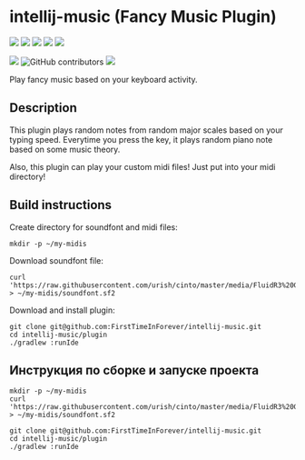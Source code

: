 # intellij-music (Fancy Music Plugin)
![](https://img.shields.io/badge/DevHack-2019-green)
![](https://img.shields.io/github/stars/FirstTimeInForever/intellij-music?style=flat)
![](https://img.shields.io/github/issues/FirstTimeInForever/intellij-music?style=flat)
![](https://img.shields.io/github/license/FirstTimeInForever/intellij-music?style=flat)
![](https://img.shields.io/github/forks/FirstTimeInForever/intellij-music)

![](https://img.shields.io/github/v/tag/firsttimeinforever/intellij-music?include_prereleases)
![GitHub contributors](https://img.shields.io/github/contributors/firsttimeinforever/intellij-music)
![](https://img.shields.io/github/last-commit/firsttimeinforever/intellij-music)


Play fancy music based on your keyboard activity.

## Description
This plugin plays random notes from random major scales based on your typing speed. Everytime you press the key, it plays random piano note based on some music theory.

Also, this plugin can play your custom midi files! Just put into your midi directory!


## Build instructions
Create directory for soundfont and midi files:
```
mkdir -p ~/my-midis
```
Download soundfont file:
```
curl 'https://raw.githubusercontent.com/urish/cinto/master/media/FluidR3%20GM.sf2' > ~/my-midis/soundfont.sf2
```
Download and install plugin:
```
git clone git@github.com:FirstTimeInForever/intellij-music.git
cd intellij-music/plugin
./gradlew :runIde
```


## Инструкция по сборке и запуске проекта
```
mkdir -p ~/my-midis
curl 'https://raw.githubusercontent.com/urish/cinto/master/media/FluidR3%20GM.sf2' > ~/my-midis/soundfont.sf2

git clone git@github.com:FirstTimeInForever/intellij-music.git
cd intellij-music/plugin
./gradlew :runIde
```

